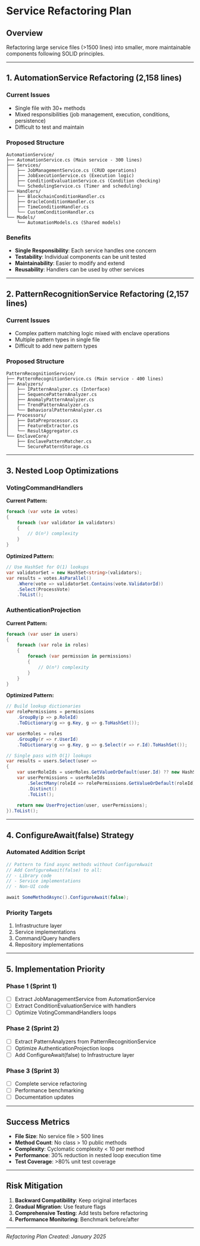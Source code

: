 # Service Refactoring Plan

## Overview
Refactoring large service files (>1500 lines) into smaller, more maintainable components following SOLID principles.

---

## 1. AutomationService Refactoring (2,158 lines)

### Current Issues
- Single file with 30+ methods
- Mixed responsibilities (job management, execution, conditions, persistence)
- Difficult to test and maintain

### Proposed Structure
```
AutomationService/
├── AutomationService.cs (Main service - 300 lines)
├── Services/
│   ├── JobManagementService.cs (CRUD operations)
│   ├── JobExecutionService.cs (Execution logic)
│   ├── ConditionEvaluationService.cs (Condition checking)
│   └── SchedulingService.cs (Timer and scheduling)
├── Handlers/
│   ├── BlockchainConditionHandler.cs
│   ├── OracleConditionHandler.cs
│   ├── TimeConditionHandler.cs
│   └── CustomConditionHandler.cs
└── Models/
    └── AutomationModels.cs (Shared models)
```

### Benefits
- **Single Responsibility**: Each service handles one concern
- **Testability**: Individual components can be unit tested
- **Maintainability**: Easier to modify and extend
- **Reusability**: Handlers can be used by other services

---

## 2. PatternRecognitionService Refactoring (2,157 lines)

### Current Issues
- Complex pattern matching logic mixed with enclave operations
- Multiple pattern types in single file
- Difficult to add new pattern types

### Proposed Structure
```
PatternRecognitionService/
├── PatternRecognitionService.cs (Main service - 400 lines)
├── Analyzers/
│   ├── IPatternAnalyzer.cs (Interface)
│   ├── SequencePatternAnalyzer.cs
│   ├── AnomalyPatternAnalyzer.cs
│   ├── TrendPatternAnalyzer.cs
│   └── BehavioralPatternAnalyzer.cs
├── Processors/
│   ├── DataPreprocessor.cs
│   ├── FeatureExtractor.cs
│   └── ResultAggregator.cs
└── EnclaveCore/
    ├── EnclavePatternMatcher.cs
    └── SecurePatternStorage.cs
```

---

## 3. Nested Loop Optimizations

### VotingCommandHandlers
**Current Pattern:**
```csharp
foreach (var vote in votes)
{
    foreach (var validator in validators)
    {
        // O(n²) complexity
    }
}
```

**Optimized Pattern:**
```csharp
// Use HashSet for O(1) lookups
var validatorSet = new HashSet<string>(validators);
var results = votes.AsParallel()
    .Where(vote => validatorSet.Contains(vote.ValidatorId))
    .Select(ProcessVote)
    .ToList();
```

### AuthenticationProjection
**Current Pattern:**
```csharp
foreach (var user in users)
{
    foreach (var role in roles)
    {
        foreach (var permission in permissions)
        {
            // O(n³) complexity
        }
    }
}
```

**Optimized Pattern:**
```csharp
// Build lookup dictionaries
var rolePermissions = permissions
    .GroupBy(p => p.RoleId)
    .ToDictionary(g => g.Key, g => g.ToHashSet());

var userRoles = roles
    .GroupBy(r => r.UserId)
    .ToDictionary(g => g.Key, g => g.Select(r => r.Id).ToHashSet());

// Single pass with O(1) lookups
var results = users.Select(user =>
{
    var userRoleIds = userRoles.GetValueOrDefault(user.Id) ?? new HashSet<string>();
    var userPermissions = userRoleIds
        .SelectMany(roleId => rolePermissions.GetValueOrDefault(roleId) ?? new HashSet<Permission>())
        .Distinct()
        .ToList();
    
    return new UserProjection(user, userPermissions);
}).ToList();
```

---

## 4. ConfigureAwait(false) Strategy

### Automated Addition Script
```csharp
// Pattern to find async methods without ConfigureAwait
// Add ConfigureAwait(false) to all:
// - Library code
// - Service implementations
// - Non-UI code

await SomeMethodAsync().ConfigureAwait(false);
```

### Priority Targets
1. Infrastructure layer
2. Service implementations
3. Command/Query handlers
4. Repository implementations

---

## 5. Implementation Priority

### Phase 1 (Sprint 1)
- [ ] Extract JobManagementService from AutomationService
- [ ] Extract ConditionEvaluationService with handlers
- [ ] Optimize VotingCommandHandlers loops

### Phase 2 (Sprint 2)
- [ ] Extract PatternAnalyzers from PatternRecognitionService
- [ ] Optimize AuthenticationProjection loops
- [ ] Add ConfigureAwait(false) to Infrastructure layer

### Phase 3 (Sprint 3)
- [ ] Complete service refactoring
- [ ] Performance benchmarking
- [ ] Documentation updates

---

## Success Metrics

- **File Size**: No service file > 500 lines
- **Method Count**: No class > 10 public methods
- **Complexity**: Cyclomatic complexity < 10 per method
- **Performance**: 30% reduction in nested loop execution time
- **Test Coverage**: >80% unit test coverage

---

## Risk Mitigation

1. **Backward Compatibility**: Keep original interfaces
2. **Gradual Migration**: Use feature flags
3. **Comprehensive Testing**: Add tests before refactoring
4. **Performance Monitoring**: Benchmark before/after

---

*Refactoring Plan Created: January 2025*